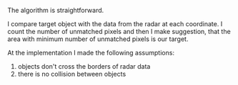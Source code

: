 The algorithm is straightforward.

I compare target object with the data from the radar at each coordinate. I count the number of unmatched pixels and then I make suggestion, that the area with minimum number of unmatched pixels is our target.


At the implementation I made the following assumptions:

1. objects don't cross the borders of radar data
2.  there is no collision between objects

